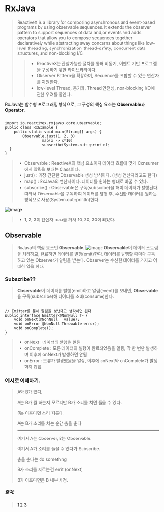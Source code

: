 # RxJava


>  ReactiveX is a library for composing asynchronous and event-based programs by using observable sequences.
>  It extends the observer pattern to support sequences of data and/or events
>  and adds operators that allow you to compose sequences together declaratively
>  while abstracting away concerns about things like low-level threading, synchronization, thread-safety, concurrent data structures, and non-blocking I/O.
>  > - ReactiveX는 관찰가능한 절차를 통해 비동기, 이벤트 기반 프로그램을 구성하기 위한 라이브러리이다.
>  > - Observer Pattern을 확장하며, Sequence를 조합할 수 있는 연산자를 지원한다.
>  > - low-level Thread, 동기화, Thread 안전성, non-blocking I/O에 관한 우려를 줄인다.

RxJava는 함수형 프로그래밍 방식으로, 그 구성의 핵심 요소는 **Observable**과  **Operator**.
<pre><code>
import io.reactivex.rxjava3.core.Observable;
public class RxExample {
    public static void main(String[] args) {
        Observable.just(1, 2, 3)
                .map(x -> x*10)
                .subscribe(System.out::println);
  }
}
</code></pre>
> - Observable : ReactiveX의 핵심 요소이자 데이터 흐름에 맞게 Consumer에게 알림을 보내는 Class이다.
> - just() : 가장 간단한 Observable 생성 방식이다. (생성 연산자라고도 한다)
> - map() : RxJava의 연산자이다. 데이터를 원하는 형태로 바꿀 수 있다.
> - subscribe() : Observable은 구독(subscribe)을 해야 데이터가 발행된다. 따라서 Observable을 구독하여 데이터를 발행 후, 수신한 데이터를 원하는 방식으로 사용(System.out::println)한다.

![image](https://user-images.githubusercontent.com/49303504/152710678-d80c289a-38d7-415c-a030-15ea3c4662e0.png)
> - 1, 2, 3이 연산자 map을 거쳐 10, 20, 30이 되었다.

## Observable

> RxJava의 핵심 요소인 **Observable**.
![image](https://user-images.githubusercontent.com/49303504/152710786-940a6f25-e628-4523-a210-8ff11aabf2f1.png)
> **Observable**이 데이터 스트림을 처리하교, 완료하면 데이터를 발행(emit)한다.
> 데이터를 발행할 때마다 구독하고 있는 Observer가 알림을 받는다.
> Observer는 수신한 데이터를 가지고 어떠한 일을 한다.

### Subscribe??
> **Observable**이 데이터를 발행(emit)하고 알림(event)를 보내면,
> **Observable**을 구독(subscribe)해 데이터를 소비(consume)한다.
<pre><code>
// Emitter를 통해 알림을 보낸다고 생각하면 된다
public interface Emitter<@NonNull T> {
    void onNext(@NonNull T value);
    void onError(@NonNull Throwable error);
    void onComplete();
}
</code></pre>
> - onNext : 데이터의 발행을 알림
> - onComplete : 모든 데이터의 발행이 완료되었음을 알림, 딱 한 번만 발생하며 이후에 onNext가 발생하면 안됨
> - onError : 오류가 발생했음을 알림, 이후에 onNext와 onComplete가 발생하지 않음

### 예시로 이해하기.
> A와 B가 있다.
>
> A는 B가 뭘 하는지 모르지만 B가 소리를 치면 들을 수 있다.
>
> B는 아프다면 소리 지른다.
>
> A는 B가 소리를 치는 순간 춤을 춘다.
>
> --------------------------------
>
> 여기서 A는 Observer, B는 Observable.
>
> 여기서 A가 소리를 들을 수 있다가 Subscribe.
>
> 춤을 춘다는 do something
>
> B가 소리를 지르는건 emit (onNext)
>
> B가 아프다면은 B 내부 사정.



##### 출처: 
> [1](https://4z7l.github.io/2020/12/01/rxjava-1.html)
> [2](https://4z7l.github.io/2020/12/01/rxjava-2.html)
> [3](https://reactivex.io/intro.html)
